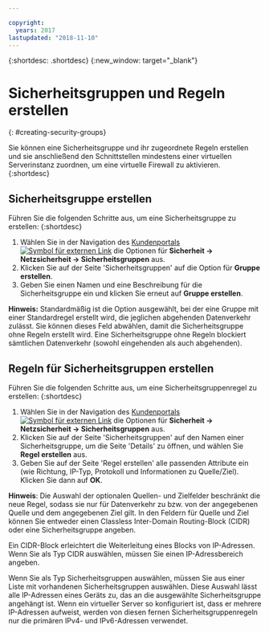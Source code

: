```yaml
---

copyright:
  years: 2017
lastupdated: "2018-11-10"
---
```


{:shortdesc: .shortdesc}
{:new_window: target="_blank"}


# Sicherheitsgruppen und Regeln erstellen
{: #creating-security-groups}

Sie können eine Sicherheitsgruppe und ihr zugeordnete Regeln erstellen und sie anschließend den Schnittstellen mindestens einer virtuellen Serverinstanz zuordnen, um eine virtuelle Firewall zu aktivieren.
{:shortdesc}

## Sicherheitsgruppe erstellen

Führen Sie die folgenden Schritte aus, um eine Sicherheitsgruppe zu erstellen:
{:shortdesc}
 
1. Wählen Sie in der Navigation des [Kundenportals ![Symbol für externen Link](../../icons/launch-glyph.svg "Symbol für externen Link")](https://control.softlayer.com/) die Optionen für **Sicherheit -> Netzsicherheit -> Sicherheitsgruppen** aus.
2. Klicken Sie auf der Seite 'Sicherheitsgruppen' auf die Option für **Gruppe erstellen**.
3. Geben Sie einen Namen und eine Beschreibung für die Sicherheitsgruppe ein und klicken Sie erneut auf **Gruppe erstellen**.

**Hinweis:** Standardmäßig ist die Option ausgewählt, bei der eine Gruppe mit einer Standardregel erstellt wird, die jeglichen abgehenden Datenverkehr zulässt. Sie können dieses Feld abwählen, damit die Sicherheitsgruppe ohne Regeln erstellt wird. Eine Sicherheitsgruppe ohne Regeln blockiert sämtlichen Datenverkehr (sowohl eingehenden als auch abgehenden).

## Regeln für Sicherheitsgruppen erstellen

Führen Sie die folgenden Schritte aus, um eine Sicherheitsgruppenregel zu erstellen:
{:shortdesc}

1. Wählen Sie in der Navigation des [Kundenportals ![Symbol für externen Link](../../icons/launch-glyph.svg "Symbol für externen Link")](https://control.softlayer.com/) die Optionen für **Sicherheit -> Netzsicherheit -> Sicherheitsgruppen** aus.
2. Klicken Sie auf der Seite 'Sicherheitsgruppen' auf den Namen einer Sicherheitsgruppe, um die Seite 'Details' zu öffnen, und wählen Sie **Regel erstellen** aus.
3. Geben Sie auf der Seite 'Regel erstellen' alle passenden Attribute ein (wie Richtung, IP-Typ, Protokoll und Informationen zu Quelle/Ziel). Klicken Sie dann auf **OK**.

**Hinweis**: Die Auswahl der optionalen Quellen- und Zielfelder beschränkt die neue Regel, sodass sie nur für Datenverkehr zu bzw. von der angegebenen Quelle und dem angegebenen Ziel gilt.  In den Feldern für Quelle und Ziel können Sie entweder einen Classless Inter-Domain Routing-Block (CIDR) oder eine Sicherheitsgruppe angeben. 

Ein CIDR-Block erleichtert die Weiterleitung eines Blocks von IP-Adressen.  Wenn Sie als Typ CIDR auswählen, müssen Sie einen IP-Adressbereich angeben. 

Wenn Sie als Typ Sicherheitsgruppen auswählen, müssen Sie aus einer Liste mit vorhandenen Sicherheitsgruppen auswählen. Diese Auswahl lässt alle IP-Adressen eines Geräts zu, das an die ausgewählte Sicherheitsgruppe angehängt ist. Wenn ein virtueller Server so konfiguriert ist, dass er mehrere IP-Adressen aufweist, werden von diesen fernen Sicherheitsgruppenregeln nur die primären IPv4- und IPv6-Adressen verwendet.
